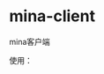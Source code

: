 # mina-client
mina客户端

使用：
    <bean id="tcpService" class="com.dengqin.mina.service.TcpServiceImpl" destroy-method="destory">
            <constructor-arg value="${server.ip}"/>
            <constructor-arg value="${server.port}"/>
            <constructor-arg value="30000"/>
            <constructor-arg value="UTF-8"/>
    </bean>
